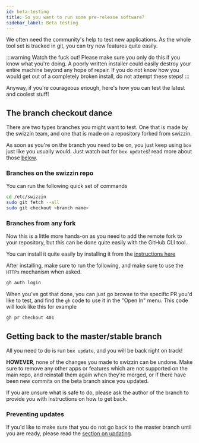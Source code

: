 ```yaml
---
id: beta-testing
title: So you want to run some pre-release software?
sidebar_label: Beta testing
---
```


We often need the community's help to test new applications. As the whole tool set is tracked in git, you can try new features quite easily.

:::warning Watch the fuck out!
Please make sure you only do this if you know what you're doing. A poorly written installer could easily destroy your entire machine beyond any hope of repair. If you do not know how you would get out of a completely broken install, do not attempt these steps!
:::

Anyway, if you're courageous enough, here's how you can test the latest and coolest stuff!

## The branch checkout dance

There are two types branches you might want to test. One that is made by the swizzin team, and one that is made on a repository forked from swizzin.

As soon as you're on the branch you need to be on, you just keep using `box` just like you usually would. Just watch out for `box update`s! read more about those [below](#preventing-updates).

### Branches on the swizzin repo

You can run the following quick set of commands

```bash
cd /etc/swizzin
sudo git fetch --all
sudo git checkout <branch name>
```

### Branches from any fork

Now this is a little more hands-on as you need to add the remote fork to your repository, but this can be done quite easily with the GitHub CLI tool.

You can install it quite easily by installing it from the [instructions here](https://github.com/cli/cli/blob/trunk/docs/install_linux.md#debian-ubuntu-linux-apt)

After installing, make sure to run the following, and make sure to use the `HTTPs` mechanism when asked.

```bash
gh auth login
```

When you've got that done, you can just go browse to the specific PR you'd like to test, and find the `gh` code to use it in the "Open In" menu. This code will look like this for example

```bash
gh pr checkout 401
```

## Getting back to the master/stable branch

All you need to do is run `box update`, and you will be back right on track!

**HOWEVER**, none of the changes you made to swizzin can be undone. Make sure to remove any other apps or features which are not supported on the main repo, and reinstall them again when they're merged, or if there have been new commits on the beta branch since you updated.

If you are unsure what is safe to do, please ask the author of the branch to provide you with instructions on how to get back.

### Preventing updates
If you'd like to make sure that you do not go back to the master branch until you are ready, please read the [section on updating](setup#updating-mechanism).
